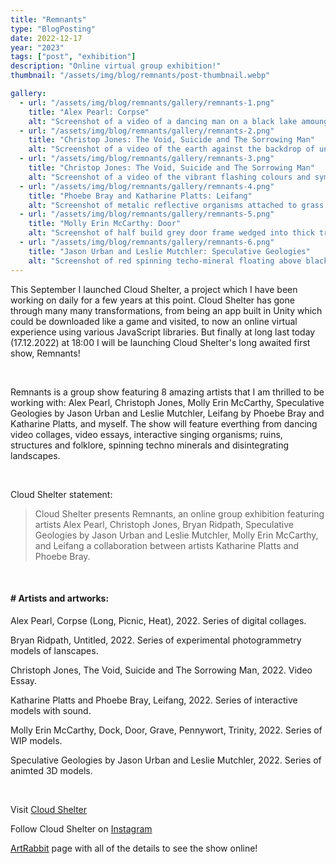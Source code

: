 ```yaml
---
title: "Remnants"
type: "BlogPosting"
date: 2022-12-17
year: "2023"
tags: ["post", "exhibition"]
description: "Online virtual group exhibition!"
thumbnail: "/assets/img/blog/remnants/post-thumbnail.webp"

gallery:
  - url: "/assets/img/blog/remnants/gallery/remnants-1.png"
    title: "Alex Pearl: Corpse"
    alt: "Screenshot of a video of a dancing man on a black lake amoungst a disintegrating lanscape"
  - url: "/assets/img/blog/remnants/gallery/remnants-2.png"
    title: "Christop Jones: The Void, Suicide and The Sorrowing Man"
    alt: "Screenshot of a video of the earth against the backdrop of underpass concrete wall"
  - url: "/assets/img/blog/remnants/gallery/remnants-3.png"
    title: "Christop Jones: The Void, Suicide and The Sorrowing Man"
    alt: "Screenshot of a video of the vibrant flashing colours and symbols against the backdrop of underpass concrete wall"
  - url: "/assets/img/blog/remnants/gallery/remnants-4.png"
    title: "Phoebe Bray and Katharine Platts: Leifang"
    alt: "Screenshot of metalic reflective organisms attached to grass and floating in black water"
  - url: "/assets/img/blog/remnants/gallery/remnants-5.png"
    title: "Molly Erin McCarthy: Door"
    alt: "Screenshot of half build grey door frame wedged into thick trees and foliage"
  - url: "/assets/img/blog/remnants/gallery/remnants-6.png"
    title: "Jason Urban and Leslie Mutchler: Speculative Geologies"
    alt: "Screenshot of red spinning techo-mineral floating above black water next to disintegrating landscape and foliage"
---
```


<p>This September I launched Cloud Shelter, a project which I have been working on daily for a few years at this point. Cloud Shelter has gone through many many transformations, from being an app built in Unity which could be downloaded like a game and visited, to now an online virtual experience using various JavaScript libraries. But finally at long last today (17.12.2022) at 18:00 I will be launching Cloud Shelter's long awaited first show, Remnants!</p>

<br>

<p>Remnants is a group show featuring 8 amazing artists that I am thrilled to be working with: Alex Pearl, Christoph Jones, Molly Erin McCarthy, Speculative Geologies by Jason Urban and Leslie Mutchler, Leifang by Phoebe Bray and Katharine Platts, and myself. The show will feature everthing from dancing video collages, video essays, interactive singing organisms; ruins, structures and folklore, spinning techno minerals and disintegrating landscapes.</p>

<br>

<p>Cloud Shelter statement:</p>
<blockquote>
<p>Cloud Shelter presents Remnants, an online group exhibition featuring artists Alex Pearl, Christoph Jones, Bryan Ridpath, Speculative Geologies by Jason Urban and Leslie Mutchler, Molly Erin McCarthy, and Leifang a collaboration between artists Katharine Platts and Phoebe Bray.</p>
</blockquote>

<br>

<h4># Artists and artworks:</h4>

<p>Alex Pearl, Corpse (Long, Picnic, Heat), 2022. Series of digital collages.</p>
<p>Bryan Ridpath, Untitled, 2022. Series of experimental photogrammetry models of lanscapes.</p>
<p>Christoph Jones, The Void, Suicide and The Sorrowing Man, 2022. Video Essay.</p>
<p>Katharine Platts and Phoebe Bray, Leifang, 2022. Series of interactive models with sound.</p>
<p>Molly Erin McCarthy, Dock, Door, Grave, Pennywort, Trinity, 2022. Series of WIP models.</p>
<p>Speculative Geologies by Jason Urban and Leslie Mutchler, 2022. Series of animted 3D models.</p>

<br>

<p><i class="fa-solid fa-star-of-life icon-accent"></i> Visit <a href="https://www.cloudshelter.space">Cloud Shelter</a> <sup><i class="fa-solid fa-arrow-up-right-from-square icon-grey"></i></sup></p>

<p><i class="fa-solid fa-star-of-life icon-accent"></i> Follow Cloud Shelter on <a href="https://www.instagram.com/cloud.shelter">Instagram</a> <sup><i class="fa-solid fa-arrow-up-right-from-square icon-grey"></i></sup></p>

<p><i class="fa-solid fa-star-of-life icon-accent"></i> <a href="https://www.artrabbit.com/events/remnants-2022">ArtRabbit</a> <sup><i class="fa-solid fa-arrow-up-right-from-square icon-grey"></i></sup> page with all of the details to see the show online!</p>

<br>
<br>